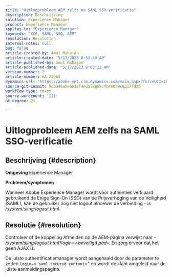 ```yaml
---
title: "Uitlogprobleem AEM zelfs na SAML SSO-verificatie"
description: Beschrijving
solution: Experience Manager
product: Experience Manager
applies-to: "Experience Manager"
keywords: "KCS, SAML, SSO, AEM"
resolution: Resolution
internal-notes: null
bug: false
article-created-by: Amol Mahajan
article-created-date: "5/17/2023 8:53:49 AM"
article-published-by: Amol Mahajan
article-published-date: "5/17/2023 9:03:22 AM"
version-number: 2
article-number: KA-22065
dynamics-url: "https://adobe-ent.crm.dynamics.com/main.aspx?forceUCI=1&pagetype=entityrecord&etn=knowledgearticle&id=35968450-90f4-ed11-8848-6045bd006d92"
source-git-commit: 9d3a48abe6b18f4ed557b69cfb4e0b9c8317fd26
workflow-type: tm+mt
source-wordcount: '111'
ht-degree: 2%

---
```


# Uitlogprobleem AEM zelfs na SAML SSO-verificatie

## Beschrijving {#description}

<b>Omgeving</b>
Experience Manager

<b>Probleem/symptomen</b>

Wanneer Adobe Experience Manager wordt voor authentiek verklaard gebruikend de Enige Sign-On (SSO) van de Prijsverhoging van de Veiligheid (SAML), kan de gebruiker nog niet logout alhoewel de verbinding - is */system/sling/logout.html.*


## Resolutie {#resolution}


Controleer of de koppeling Afmelden op de AEM-pagina verwijst naar - */system/sling/logout.html?login=`<` beveiligd pad`>`*. En zorg ervoor dat het geen AJAX is.

De juiste authentificatiemanager wordt aangehaald door de parameter te zetten `login=`&lt;` saml secured content`>&quot; en wordt de klant omgeleid naar de juiste aanmeldingspagina.
